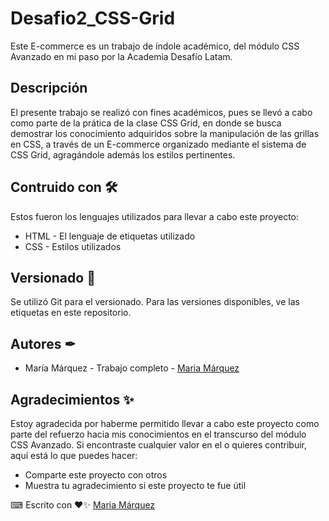 # Desafio2_CSS-Grid

Este E-commerce es un trabajo de índole académico, del módulo CSS Avanzado en mi paso por la Academia Desafío Latam. 

## Descripción 

El presente trabajo se realizó con fines académicos, pues se llevó a cabo como parte de la prática de la clase CSS Grid, en donde se busca demostrar los conocimiento adquiridos sobre la manipulación de las grillas en CSS, a través de un E-commerce organizado mediante el sistema de CSS Grid, agragándole además los estilos pertinentes.

## Contruido con 🛠
Estos fueron los lenguajes utilizados para llevar a cabo este proyecto: 
+ HTML - El lenguaje de etiquetas utilizado
+ CSS - Estilos utilizados

## Versionado 📌
Se utilizó Git para el versionado. Para las versiones disponibles, ve las etiquetas en este repositorio.

## Autores ✒
+ María Márquez - Trabajo completo - [Maria Márquez](https://github.com/MariFer14)

## Agradecimientos ✨
Estoy agradecida por haberme permitido llevar a cabo este proyecto como parte del refuerzo hacia mis conocimientos en el transcurso del módulo CSS Avanzado. Si encontraste cualquier valor en el o quieres contribuir, aquí está lo que puedes hacer:

+ Comparte este proyecto con otros
+ Muestra tu agradecimiento si este proyecto te fue útil

⌨ Escrito con ❤✨ [Maria Márquez](https://github.com/MariFer14)
